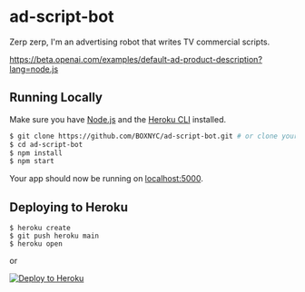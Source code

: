 # ad-script-bot

Zerp zerp, I'm an advertising robot that writes TV commercial scripts.

https://beta.openai.com/examples/default-ad-product-description?lang=node.js

## Running Locally

Make sure you have [Node.js](http://nodejs.org/) and the [Heroku CLI](https://cli.heroku.com/) installed.

```sh
$ git clone https://github.com/BOXNYC/ad-script-bot.git # or clone your own fork
$ cd ad-script-bot
$ npm install
$ npm start
```

Your app should now be running on [localhost:5000](http://localhost:5000/).

## Deploying to Heroku

```
$ heroku create
$ git push heroku main
$ heroku open
```
or

[![Deploy to Heroku](https://www.herokucdn.com/deploy/button.svg)](https://heroku.com/deploy)


